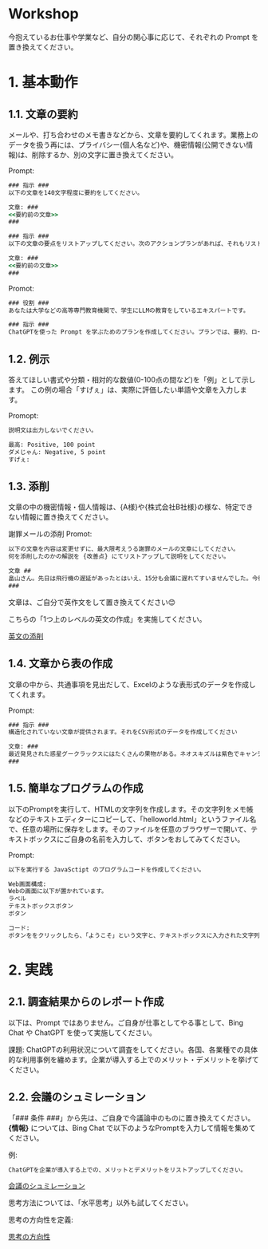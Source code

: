# Workshop

今抱えているお仕事や学業など、自分の関心事に応じて、それぞれの Prompt を置き換えてください。


# 1. 基本動作

## 1.1. 文章の要約

メールや、打ち合わせのメモ書きなどから、文章を要約してくれます。業務上のデータを扱う再には、プライバシー(個人名など)や、機密情報(公開できない情報)は、削除するか、別の文字に置き換えてください。

Prompt:
```cmd
### 指示 ###
以下の文章を140文字程度に要約をしてください。

文章: ###
<<要約前の文章>>
###
```

```cmd
### 指示 ###
以下の文章の要点をリストアップしてください。次のアクションプランがあれば、それもリストアップしてください。

文章: ###
<<要約前の文章>>
###
```

Promot:

```cmd
### 役割 ###
あなたは大学などの高等専門教育機関で、学生にLLMの教育をしているエキスパートです。

### 指示 ###
ChatGPTを使った Prompt を学ぶためのプランを作成してください。プランでは、要約、ロール定義、Few-Shot Learning、を取り上げてください。学習者がよくある間違いを示す例を幾つか考えてください。具体的な課題も作成してください。
```

## 1.2. 例示

答えてほしい書式や分類・相対的な数値(0-100点の間など)を「例」として示します。
この例の場合「すげぇ」は、実際に評価したい単語や文章を入力します。

Promopt:
```cmd
説明文は出力しないでください。

最高: Positive, 100 point
ダメじゃん: Negative, 5 point
すげぇ:
```

## 1.3. 添削

文章の中の機密情報・個人情報は、{A様}や{株式会社B社様}の様な、特定できない情報に置き換えてください。

謝罪メールの添削
Promot:
```cmd
以下の文章を内容は変更せずに、最大限考えうる謝罪のメールの文章にしてください。
何を添削したのかの解説を {改善点} にてリストアップして説明をしてください。

文章 ##
畠山さん。先日は飛行機の遅延があったとはいえ、15分も会議に遅れてすいませんでした。今後は気を付けます
###

```

文章は、ご自分で英作文をして置き換えてください😊

こちらの「1つ上のレベルの英文の作成」を実施してください。

[英文の添削](/教育/英文の採点.md)

## 1.4. 文章から表の作成

文章の中から、共通事項を見出だして、Excelのような表形式のデータを作成してくれます。

Prompt:
```cmd
### 指示 ###
構造化されていない文章が提供されます。それをCSV形式のデータを作成してください

文章: ###
最近発見された惑星グークラックスにはたくさんの果物がある。ネオスキズルは紫色でキャンディのような味がする。ロヘックルは灰色がかった青い果物で、レモンのような酸味がある。プーニッツは鮮やかな緑色で、甘いというより香ばしい。ネオンピンクで綿菓子のような味のループノバもたくさんある。最後に、酸味と苛性のある非常に酸っぱい苦味と、淡いオレンジ色を帯びたグロールと呼ばれる果物がある。
###
```


## 1.5. 簡単なプログラムの作成

以下のPromptを実行して、HTMLの文字列を作成します。その文字列をメモ帳などのテキストエディターにコピーして、「helloworld.html」というファイル名で、任意の場所に保存をします。そのファイルを任意のブラウザーで開いて、テキストボックスにご自身の名前を入力して、ボタンをおしてみてください。

Prompt:
```cmd
以下を実行する JavaSctipt のプログラムコードを作成してください。

Web画面構成:
Webの画面に以下が置かれています。
ラベル
テキストボックスボタン
ボタン

コード:
ボタンををクリックしたら、「ようこそ」という文字と、テキストボックスに入力された文字列を結合させて、メッセージボックスに表示します。

```


# 2. 実践

## 2.1. 調査結果からのレポート作成

以下は、Prompt ではありません。ご自身が仕事としてやる事として、Bing Chat や ChatGPT を使って実施してください。

課題:
ChatGPTの利用状況について調査をしてください。各国、各業種での具体的な利用事例を纏めます。企業が導入する上でのメリット・デメリットを挙げてください。

## 2.2. 会議のシュミレーション

「### 条件 ###」から先は、ご自身で今議論中のものに置き換えてください。
**{情報}** については、Bing Chat で以下のようなPromptを入力して情報を集めてください。

例:
```cmd
ChatGPTを企業が導入する上での、メリットとデメリットをリストアップしてください。
```


[会議のシュミレーション](/会議/ディスカッションをさせる.md)

思考方法については、「水平思考」以外も試してください。

思考の方向性を定義:

[思考の方向性](/HelloWorld%20-%20はじめの一歩.md)